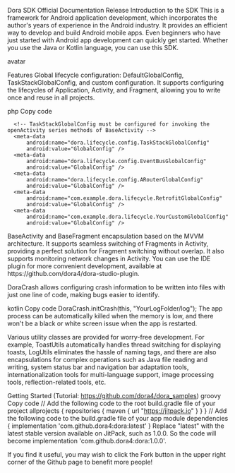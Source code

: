 Dora SDK Official Documentation Release
Introduction to the SDK
This is a framework for Android application development, which incorporates the author's years of experience in the Android industry. It provides an efficient way to develop and build Android mobile apps. Even beginners who have just started with Android app development can quickly get started. Whether you use the Java or Kotlin language, you can use this SDK.

avatar

Features
Global lifecycle configuration: DefaultGlobalConfig, TaskStackGlobalConfig, and custom configuration. It supports configuring the lifecycles of Application, Activity, and Fragment, allowing you to write once and reuse in all projects.

php
Copy code
 <!-- Global lifecycle configuration, value is configured as GlobalConfig, name is the mapping configuration class, multiple configurations can be set -->
 <application>
      <!-- DefaultGlobalConfig is the default configuration, even if no GlobalConfig is configured, it should be configured at least. It allows Activity to automatically listen to network conditions. Inherit and use [dora.BaseApplication] for automatic configuration -->
      
      <!-- TaskStackGlobalConfig must be configured for invoking the openActivity series methods of BaseActivity -->
      <meta-data
          android:name="dora.lifecycle.config.TaskStackGlobalConfig"
          android:value="GlobalConfig" />
      <meta-data
          android:name="dora.lifecycle.config.EventBusGlobalConfig"
          android:value="GlobalConfig" />
      <meta-data
          android:name="dora.lifecycle.config.ARouterGlobalConfig"
          android:value="GlobalConfig" />
      <meta-data
          android:name="com.example.dora.lifecycle.RetrofitGlobalConfig"
          android:value="GlobalConfig" />
      <meta-data
          android:name="com.example.dora.lifecycle.YourCustomGlobalConfig"
          android:value="GlobalConfig" />
  </application>
BaseActivity and BaseFragment encapsulation based on the MVVM architecture. It supports seamless switching of Fragments in Activity, providing a perfect solution for Fragment switching without overlap. It also supports monitoring network changes in Activity. You can use the IDE plugin for more convenient development, available at https://github.com/dora4/dora-studio-plugin.

DoraCrash allows configuring crash information to be written into files with just one line of code, making bugs easier to identify.

kotlin
Copy code
  		DoraCrash.initCrash(this, "YourLogFolder/log");
The app process can be automatically killed when the memory is low, and there won't be a black or white screen issue when the app is restarted.

Various utility classes are provided for worry-free development. For example, ToastUtils automatically handles thread switching for displaying toasts, LogUtils eliminates the hassle of naming tags, and there are also encapsulations for complex operations such as Java file reading and writing, system status bar and navigation bar adaptation tools, internationalization tools for multi-language support, image processing tools, reflection-related tools, etc.

Getting Started (Tutorial: https://github.com/dora4/dora_samples)
groovy
Copy code
// Add the following code to the root build.gradle file of your project
allprojects {
    repositories {
        maven { url "https://jitpack.io" }
    }
}
// Add the following code to the build.gradle file of your app module
dependencies {
    implementation 'com.github.dora4:dora:latest'
}
Replace "latest" with the latest stable version available on JitPack, such as 1.0.0. So the code will become implementation 'com.github.dora4:dora:1.0.0'.

If you find it useful, you may wish to click the Fork button in the upper right corner of the Github page to benefit more people!
